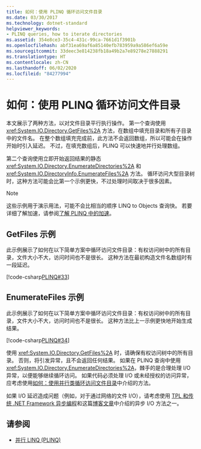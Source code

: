 ```yaml
---
title: 如何：使用 PLINQ 循环访问文件目录
ms.date: 03/30/2017
ms.technology: dotnet-standard
helpviewer_keywords:
- PLINQ queries, how to iterate directories
ms.assetid: 354e8ce3-35c4-431c-99ca-7661d1f3901b
ms.openlocfilehash: abf31ea69af6a85140efb783959a9a586ef6a59e
ms.sourcegitcommit: 33deec3e814238fb18a49b2a7e89278e27888291
ms.translationtype: HT
ms.contentlocale: zh-CN
ms.lasthandoff: 06/02/2020
ms.locfileid: "84277994"
---
```

# <a name="how-to-iterate-file-directories-with-plinq"></a>如何：使用 PLINQ 循环访问文件目录

本文展示了两种方法，以对文件目录平行执行操作。 第一个查询使用 <xref:System.IO.Directory.GetFiles%2A> 方法，在数组中填充目录和所有子目录中的文件名。 在整个数组填充完成前，此方法不会返回数组，所以可能会在操作开始时引入延迟。 不过，在填充数组后，PLINQ 可以快速地并行处理数组。  
  
第二个查询使用立即开始返回结果的静态 <xref:System.IO.Directory.EnumerateDirectories%2A> 和 <xref:System.IO.DirectoryInfo.EnumerateFiles%2A> 方法。 循环访问大型目录树时，这种方法可能会比第一个示例更快，不过处理时间取决于很多因素。  
  
> [!NOTE]
> 这些示例用于演示用法，可能不会比相当的顺序 LINQ to Objects 查询快。 若要详细了解加速，请参阅[了解 PLINQ 中的加速](understanding-speedup-in-plinq.md)。  
  
## <a name="getfiles-example"></a>GetFiles 示例

 此示例展示了如何在以下简单方案中循环访问文件目录：有权访问树中的所有目录，文件大小不大，访问时间也不是很长。 这种方法在最初构造文件名数组时有一段延迟。  
  
 [!code-csharp[PLINQ#33](../../../samples/snippets/csharp/VS_Snippets_Misc/plinq/cs/plinqfileiteration.cs#33)]  
  
## <a name="enumeratefiles-example"></a>EnumerateFiles 示例

 此示例展示了如何在以下简单方案中循环访问文件目录：有权访问树中的所有目录，文件大小不大，访问时间也不是很长。 这种方法比上一示例更快地开始生成结果。  
  
 [!code-csharp[PLINQ#34](../../../samples/snippets/csharp/VS_Snippets_Misc/plinq/cs/plinqfileiteration.cs#34)]  
  
 使用 <xref:System.IO.Directory.GetFiles%2A> 时，请确保有权访问树中的所有目录。 否则，将引发异常，且不会返回任何结果。 如果在 PLINQ 查询中使用 <xref:System.IO.Directory.EnumerateDirectories%2A>，棘手的是合理处理 I/O 异常，以便能够继续循环访问。 如果代码必须处理 I/O 或未经授权的访问异常，应考虑使用[如何：使用并行类循环访问文件目录](how-to-iterate-file-directories-with-the-parallel-class.md)中介绍的方法。  
  
 如果 I/O 延迟造成问题（例如，对于通过网络的文件 I/O），请考虑使用 [TPL 和传统 .NET Framework 异步编程](tpl-and-traditional-async-programming.md)和这篇[博客文章](https://devblogs.microsoft.com/pfxteam/parallel-extensions-and-io/)中介绍的异步 I/O 方法之一。  
  
## <a name="see-also"></a>请参阅

- [并行 LINQ (PLINQ)](introduction-to-plinq.md)
